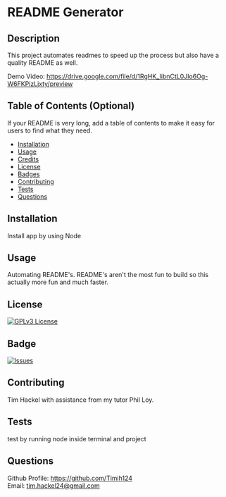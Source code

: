 # README Generator

  ## Description 
  
  This project automates readmes to speed up the process but also have a quality README as well.
  
  Demo Video: https://drive.google.com/file/d/1RgHK_IibnCtL0JIo6Og-W6FKPizLjxty/preview
  
  
  ## Table of Contents (Optional)
  
  If your README is very long, add a table of contents to make it easy for users to find what they need.
  
  * [Installation](#installation)
  * [Usage](#usage)
  * [Credits](#credits)
  * [License](#license)
  * [Badges](#badges)
  * [Contributing](#contributing)
  * [Tests](#tests)
  * [Questions](#questions)
  
  ## Installation
  
  Install app by using Node
  
  ## Usage 
  
 Automating README's. README's aren't the most fun to build so this actually more fun and much faster.  

  ## License
  
  [![GPLv3 License](https://img.shields.io/badge/License-GPL%20v3-yellow.svg)](https://opensource.org/licenses/)

  ## Badge
  
  [![Issues](https://img.shields.io/github/issues-raw/tterb/PlayMusic.svg?maxAge=25000)](https://github.com/tterb/Hyde/issues)
  
  ## Contributing
  
  Tim Hackel with assistance from my tutor Phil Loy.  
  
  ## Tests
  
  test by running node inside terminal and project  
    
  ## Questions
  
  Github Profile: https://github.com/Timih124  
  Email: tim.hackel24@gmail.com
  
 
